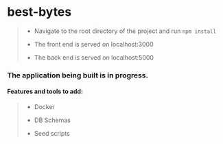 # best-bytes

> - Navigate to the root directory of the project and run `npm install`
>
> - The front end is served on localhost:3000
>
> - The back end is served on localhost:5000

### The application being built is in progress.

#### Features and tools to add:
> - Docker
>
> - DB Schemas
>
> - Seed scripts
